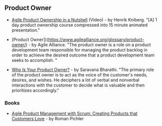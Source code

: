 ## Product Owner

- [Agile Product Ownership in a Nutshell](https://www.youtube.com/watch?v=502ILHjX9EE) (Video) - by Henrik Kniberg. "[A] 1 day product ownership course compressed into 15 minute animated presentation."

- [Product Owner])(https://www.agilealliance.org/glossary/product-owner/) - by Agile Alliance. "The product owner is a role on a product development team responsible for managing the product backlog in order to achieve the desired outcome that a product development team seeks to accomplish. "

- [Who Is Your Product Owner?](https://www.scrumalliance.org/community/articles/2014/july/who-is-your-product-owner) - by Saravana Bharathi. "The primary role of the product owner is to act as the voice of the customer's needs, desires, and wishes. He deciphers a lot of verbal and nonverbal interactions with the customer to decide what is valuable and then prioritizes accordingly."

### Books

- [Agile Product Management with Scrum: Creating Products that Customers Love](https://www.amazon.com/Agile-Product-Management-Scrum-Addison-Wesley/dp/0321605780) - by Roman Pichler
